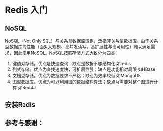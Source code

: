 # Redis 入门



## NoSQL

NoSQL（Not Only SQL）与关系型数据库区别，泛指非关系型数据库。由于关系型数据库的性能（面对大规模、高并发读写，高扩展性与高可用性）难以满足需求，因此使用NoSQL。NoSQL按照存储方式大致分为四类：

1. 键值对存储。优点是快速查询；缺点是数据不够结构化	如redis
2. 列式存储。优点为查找速度快，可扩展性强；缺点是功能相对局限   如HBase
3. 文档型存储。优点为数据要求不严格；缺点为效率较低    如MongoDB
4. 图型数据库。优点为可以利用图的数据结构算法；缺点为需要对整个图进行计算    如Neo4J





## 安装Redis



























## 参考与感谢：

